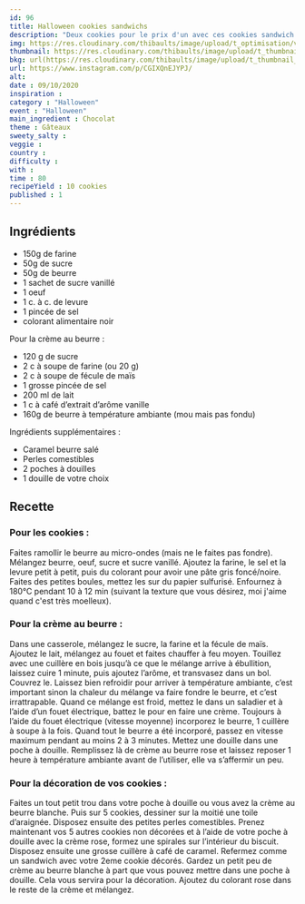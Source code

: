 ```yaml
---
id: 96
title: Halloween cookies sandwichs
description: "Deux cookies pour le prix d'un avec ces cookies sandwich liés à la crème au beurre."
img: https://res.cloudinary.com/thibaults/image/upload/t_optimisation/v1600524211/Recipes/20201009_halloween_cookies_sandwichs.jpg
thumbnail: https://res.cloudinary.com/thibaults/image/upload/t_thumbnail_josie/v1600524211/Recipes/20201009_halloween_cookies_sandwichs.jpg
bkg: url(https://res.cloudinary.com/thibaults/image/upload/t_thumbnail_josie/v1600524211/Recipes/20201009_halloween_cookies_sandwichs.jpg)
url: https://www.instagram.com/p/CGIXQnEJYPJ/
alt: 
date : 09/10/2020
inspiration : 
category : "Halloween"
event : "Halloween"
main_ingredient : Chocolat
theme : Gâteaux
sweety_salty : 
veggie : 
country :
difficulty :
with : 
time : 80
recipeYield : 10 cookies
published : 1
---
```


## Ingrédients
 - 150g de farine
 - 50g de sucre
 - 50g de beurre
 - 1 sachet de sucre vanillé
 - 1 oeuf
 - 1 c. à c. de levure
 - 1 pincée de sel
 - colorant alimentaire noir

Pour la crème au beurre :
 - 120 g de sucre
 - 2 c à soupe de farine (ou 20 g)
 - 2 c à soupe de fécule de maïs
 - 1 grosse pincée de sel
 - 200 ml de lait
 - 1 c à café d’extrait d’arôme vanille
 - 160g de beurre à température ambiante (mou mais pas fondu)

Ingrédients supplémentaires :
 - Caramel beurre salé
 - Perles comestibles
 - 2 poches à douilles
 - 1 douille de votre choix

## Recette
### Pour les cookies :
Faites ramollir le beurre au micro-ondes (mais ne le faites pas fondre). Mélangez beurre, oeuf, sucre et sucre vanillé. Ajoutez la farine, le sel et la levure petit à petit, puis du colorant pour avoir une pâte gris foncé/noire. Faites des petites boules, mettez les sur du papier sulfurisé. Enfournez à 180°C pendant 10 à 12 min (suivant la texture que vous désirez, moi j'aime quand c'est très moelleux).

### Pour la crème au beurre :
Dans une casserole, mélangez le sucre, la farine et la fécule de maïs. Ajoutez le lait, mélangez au fouet et faites chauffer à feu moyen. Touillez avec une cuillère en bois jusqu’à ce que le mélange arrive à ébullition, laissez cuire 1 minute, puis ajoutez l’arôme, et transvasez dans un bol. Couvrez le. Laissez bien refroidir pour arriver à température ambiante, c’est important sinon la chaleur du mélange va faire fondre le beurre, et c’est irrattrapable. Quand ce mélange est froid, mettez le dans un saladier et à l’aide d’un fouet électrique, battez le pour en faire une crème. Toujours à l’aide du fouet électrique (vitesse moyenne) incorporez le beurre, 1 cuillère à soupe à la fois. Quand tout le beurre a été incorporé, passez en vitesse maximum pendant au moins 2 à 3 minutes. Mettez une douille dans une poche à douille. Remplissez là de crème au beurre rose et laissez reposer 1 heure à température ambiante avant de l’utiliser, elle va s’affermir un peu.

### Pour la décoration de vos cookies :
Faites un tout petit trou dans votre poche à douille ou vous avez la crème au beurre blanche. Puis sur 5 cookies, dessiner sur la moitié une toile d’araignée. Disposez ensuite des petites perles comestibles. Prenez maintenant vos 5 autres cookies non décorées et à l’aide de votre poche à douille avec la crème rose, formez une spirales sur l’intérieur du biscuit. Disposez ensuite une grosse cuillère à café de caramel. Refermez comme un sandwich avec votre 2eme cookie décorés. Gardez un petit peu de crème au beurre blanche à part que vous pouvez mettre dans une poche à douille. Cela vous servira pour la décoration. Ajoutez du colorant rose dans le reste de la crème et mélangez.